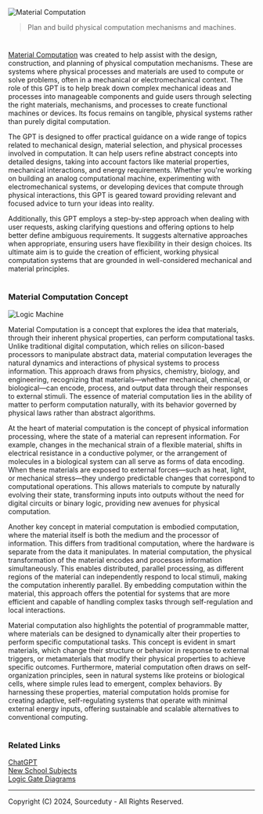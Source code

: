 ![Material Computation](https://github.com/user-attachments/assets/091c86b0-dc44-443b-9daf-25af3cf4c8e7)

> Plan and build physical computation mechanisms and machines.

#

[Material Computation](https://chatgpt.com/g/g-JGLYrbFWo-material-computation) was created to help assist with the design, construction, and planning of physical computation mechanisms. These are systems where physical processes and materials are used to compute or solve problems, often in a mechanical or electromechanical context. The role of this GPT is to help break down complex mechanical ideas and processes into manageable components and guide users through selecting the right materials, mechanisms, and processes to create functional machines or devices. Its focus remains on tangible, physical systems rather than purely digital computation.

The GPT is designed to offer practical guidance on a wide range of topics related to mechanical design, material selection, and physical processes involved in computation. It can help users refine abstract concepts into detailed designs, taking into account factors like material properties, mechanical interactions, and energy requirements. Whether you're working on building an analog computational machine, experimenting with electromechanical systems, or developing devices that compute through physical interactions, this GPT is geared toward providing relevant and focused advice to turn your ideas into reality.

Additionally, this GPT employs a step-by-step approach when dealing with user requests, asking clarifying questions and offering options to help better define ambiguous requirements. It suggests alternative approaches when appropriate, ensuring users have flexibility in their design choices. Its ultimate aim is to guide the creation of efficient, working physical computation systems that are grounded in well-considered mechanical and material principles.

#
### Material Computation Concept

![Logic Machine](https://github.com/user-attachments/assets/86b956b0-0fe0-4527-a4b6-18ba7b3aff40)

Material Computation is a concept that explores the idea that materials, through their inherent physical properties, can perform computational tasks. Unlike traditional digital computation, which relies on silicon-based processors to manipulate abstract data, material computation leverages the natural dynamics and interactions of physical systems to process information. This approach draws from physics, chemistry, biology, and engineering, recognizing that materials—whether mechanical, chemical, or biological—can encode, process, and output data through their responses to external stimuli. The essence of material computation lies in the ability of matter to perform computation naturally, with its behavior governed by physical laws rather than abstract algorithms.

At the heart of material computation is the concept of physical information processing, where the state of a material can represent information. For example, changes in the mechanical strain of a flexible material, shifts in electrical resistance in a conductive polymer, or the arrangement of molecules in a biological system can all serve as forms of data encoding. When these materials are exposed to external forces—such as heat, light, or mechanical stress—they undergo predictable changes that correspond to computational operations. This allows materials to compute by naturally evolving their state, transforming inputs into outputs without the need for digital circuits or binary logic, providing new avenues for physical computation.

Another key concept in material computation is embodied computation, where the material itself is both the medium and the processor of information. This differs from traditional computation, where the hardware is separate from the data it manipulates. In material computation, the physical transformation of the material encodes and processes information simultaneously. This enables distributed, parallel processing, as different regions of the material can independently respond to local stimuli, making the computation inherently parallel. By embedding computation within the material, this approach offers the potential for systems that are more efficient and capable of handling complex tasks through self-regulation and local interactions.

Material computation also highlights the potential of programmable matter, where materials can be designed to dynamically alter their properties to perform specific computational tasks. This concept is evident in smart materials, which change their structure or behavior in response to external triggers, or metamaterials that modify their physical properties to achieve specific outcomes. Furthermore, material computation often draws on self-organization principles, seen in natural systems like proteins or biological cells, where simple rules lead to emergent, complex behaviors. By harnessing these properties, material computation holds promise for creating adaptive, self-regulating systems that operate with minimal external energy inputs, offering sustainable and scalable alternatives to conventional computing.

#
### Related Links

[ChatGPT](https://github.com/sourceduty/ChatGPT)
<br>
[New School Subjects](https://github.com/sourceduty/New_Science_Subjects)
<br>
[Logic Gate Diagrams](https://github.com/sourceduty/Logic_Gate_Tree_Diagrams)

***
Copyright (C) 2024, Sourceduty - All Rights Reserved.
